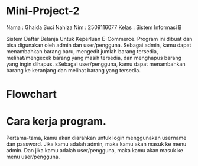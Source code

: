 # Mini-Project-2

Nama : Ghaida Suci Nahiza
Nim : 2509116077
Kelas : Sistem Informasi B

Sistem Daftar Belanja Untuk Keperluan E-Commerce.
Program ini dibuat dan bisa digunakan oleh admin dan user/pengguna. Sebagai admin, kamu dapat menambahkan barang baru, mengedit jumlah barang tersedia, melihat/mengecek barang yang masih tersedia, dan menghapus barang yang ingin dihapus. sSebagai user/pengguna, kamu dapat menambahkan barang ke keranjang dan melihat barang yang tersedia.

# Flowchart




# Cara kerja program.
Pertama-tama, kamu akan diarahkan untuk login menggunakan username dan password. Jika kamu adalah admin, maka kamu akan masuk ke menu admin. Dan jika kamu adalah user/pengguna, maka kamu akan masuk ke menu user/pengguna.
